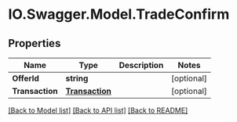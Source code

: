 # IO.Swagger.Model.TradeConfirm
## Properties

Name | Type | Description | Notes
------------ | ------------- | ------------- | -------------
**OfferId** | **string** |  | [optional] 
**Transaction** | [**Transaction**](Transaction.md) |  | [optional] 

[[Back to Model list]](../README.md#documentation-for-models) [[Back to API list]](../README.md#documentation-for-api-endpoints) [[Back to README]](../README.md)

